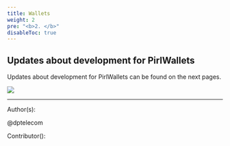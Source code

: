 ```yaml
---
title: Wallets
weight: 2
pre: "<b>2. </b>"
disableToc: true
---
```


## Updates about development for PirlWallets

Updates about development for PirlWallets can be found on the next pages.

![](/development/images/Pirl_Energy.gif)













---
Author(s):

@dptelecom

Contributor():
